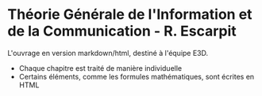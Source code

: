 # Théorie Générale de l'Information et de la Communication - R. Escarpit
L'ouvrage en version markdown/html, destiné à l'équipe E3D.
* Chaque chapitre est traité de manière individuelle
* Certains éléments, comme les formules mathématiques, sont écrites en HTML

